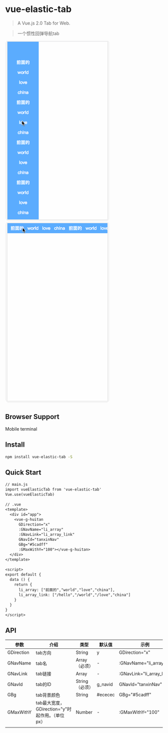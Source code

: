 # vue-elastic-tab

> A Vue.js 2.0 Tab for Web.

> 一个惯性回弹导航tab

![image](./src/assets/tupianfaguang.gif)
![image](./src/assets/tupianfaguang1.gif)

## Browser Support

Mobile terminal

## Install

```bash
npm install vue-elastic-tab -S
```

## Quick Start
```vue
// main.js
import vueElasticTab from 'vue-elastic-tab'
Vue.use(vueElasticTab)

// .vue
<template>
  <div id="app">		
    <vue-g-huitan
      GDirection="x" 
      :GNavName="li_array" 
      :GNavLink="li_array_link"
      GNavId="tanxinNav"
      GBg="#5cadff" 
      :GMaxWithY="100"></vue-g-huitan>
  </div>
</template>

<script>
export default {
  data () {
    return {
      li_array: ["前面的","world","love","china"],
      li_array_link: ["/hello","/world","/love","china"]
    }
  }
}
</script>

```

## API

| 参数       | 介绍                                            | 类型           | 默认值  | 示例                      |
| ---------- | ----------------------------------------------- | -------------- | ------- | ------------------------- |
| GDirection | tab方向                                         | String         | y       | GDirection="x"            |
| GNavName   | tab名                                           | Array（必须）  | -       | :GNavName="li_array"      |
| GNavLink   | tab链接                                         | Array          | -       | :GNavLink="li_array_link" |
| GNavId     | tab的ID                                         | String（必须） | g_navid | GNavId="tanxinNav"        |
| GBg        | tab背景颜色                                     | String         | #ececec | GBg="#5cadff"             |
| GMaxWithY  | tab最大宽度，GDirection="y"时起作用。（单位px） | Number         | -       | :GMaxWithY="100"          |
|            |                                                 |                |         |                           |
